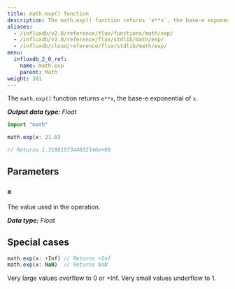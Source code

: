 ```yaml
---
title: math.exp() function
description: The math.exp() function returns `e**x`, the base-e exponential of `x`.
aliases:
  - /influxdb/v2.0/reference/flux/functions/math/exp/
  - /influxdb/v2.0/reference/flux/stdlib/math/exp/
  - /influxdb/cloud/reference/flux/stdlib/math/exp/
menu:
  influxdb_2_0_ref:
    name: math.exp
    parent: Math
weight: 301
---
```


The `math.exp()` function returns `e**x`, the base-e exponential of `x`.

_**Output data type:** Float_

```js
import "math"

math.exp(x: 21.0)

// Returns 1.3188157344832146e+09
```

## Parameters

### x
The value used in the operation.

_**Data type:** Float_

## Special cases
```js
math.exp(x: +Inf) // Returns +Inf
math.exp(x: NaN)  // Returns NaN
```

Very large values overflow to 0 or +Inf. Very small values underflow to 1.
